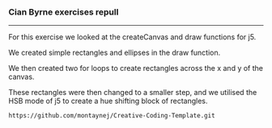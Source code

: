 ### Cian Byrne exercises repull
---
For this exercise we looked at the createCanvas and draw functions for j5.


We created simple rectangles and ellipses in the draw function.


We then created two for loops to create rectangles across the x and y of the canvas.


These rectangles were then changed to a smaller step, and we utilised the HSB mode of j5 to create a hue shifting block of rectangles.

```
https://github.com/montaynej/Creative-Coding-Template.git
```
